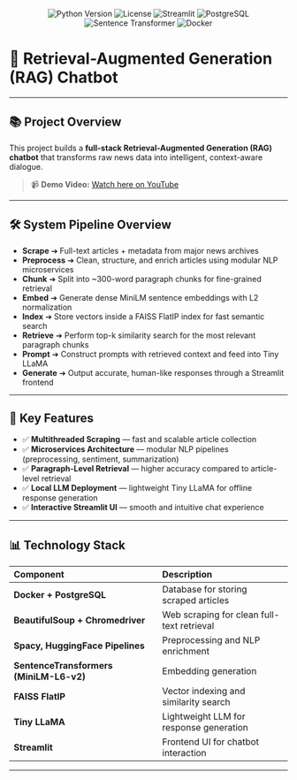 <p align="center">
  <img src="https://img.shields.io/badge/Python-3.9-blue.svg" alt="Python Version"/>
  <img src="https://img.shields.io/badge/License-MIT-green.svg" alt="License"/>
  <img src="https://img.shields.io/badge/Framework-Streamlit-orange.svg" alt="Streamlit"/>
  <img src="https://img.shields.io/badge/Database-PostgreSQL-blue.svg" alt="PostgreSQL"/>
  <img src="https://img.shields.io/badge/Embeddings-MiniLM--L6--v2-red.svg" alt="Sentence Transformer"/>
  <img src="https://img.shields.io/badge/Container-Docker-blue.svg" alt="Docker"/>
</p>

# 🚀 Retrieval-Augmented Generation (RAG) Chatbot

---

## 📚 Project Overview

This project builds a **full-stack Retrieval-Augmented Generation (RAG) chatbot** that transforms raw news data into intelligent, context-aware dialogue.

> 📹 **Demo Video:** [Watch here on YouTube](https://www.youtube.com/watch?v=sDxyGaW3nSQ&ab_channel=KentNar)

---

## 🛠️ System Pipeline Overview

- **Scrape** ➔ Full-text articles + metadata from major news archives
- **Preprocess** ➔ Clean, structure, and enrich articles using modular NLP microservices
- **Chunk** ➔ Split into ~300-word paragraph chunks for fine-grained retrieval
- **Embed** ➔ Generate dense MiniLM sentence embeddings with L2 normalization
- **Index** ➔ Store vectors inside a FAISS FlatIP index for fast semantic search
- **Retrieve** ➔ Perform top-k similarity search for the most relevant paragraph chunks
- **Prompt** ➔ Construct prompts with retrieved context and feed into Tiny LLaMA
- **Generate** ➔ Output accurate, human-like responses through a Streamlit frontend

---

## 🌟 Key Features

- ✅ **Multithreaded Scraping** — fast and scalable article collection  
- ✅ **Microservices Architecture** — modular NLP pipelines (preprocessing, sentiment, summarization)  
- ✅ **Paragraph-Level Retrieval** — higher accuracy compared to article-level retrieval  
- ✅ **Local LLM Deployment** — lightweight Tiny LLaMA for offline response generation  
- ✅ **Interactive Streamlit UI** — smooth and intuitive chat experience  

---

## 📊 Technology Stack

| Component | Description |
|:----------|:------------|
| **Docker + PostgreSQL** | Database for storing scraped articles |
| **BeautifulSoup + Chromedriver** | Web scraping for clean full-text retrieval |
| **Spacy, HuggingFace Pipelines** | Preprocessing and NLP enrichment |
| **SentenceTransformers (MiniLM-L6-v2)** | Embedding generation |
| **FAISS FlatIP** | Vector indexing and similarity search |
| **Tiny LLaMA** | Lightweight LLM for response generation |
| **Streamlit** | Frontend UI for chatbot interaction |

---
